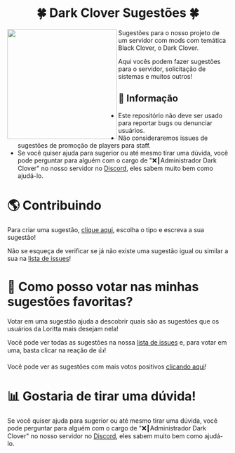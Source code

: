 <h1 align="center">🍀 Dark Clover Sugestões 🍀</h1>
<img height="250" src="https://i.imgur.com/ZZy7P5Y.png" align="left">

Sugestões para o nosso projeto de um servidor com mods com temática Black Clover, o Dark Clover.

Aqui vocês podem fazer sugestões para o servidor, solicitação de sistemas e muitos outros!

## 📅 Informação

* Este repositório não deve ser usado para reportar bugs ou denunciar usuários.
* Não consideraremos issues de sugestões de promoção de players para staff.
* Se você quiser ajuda para sugerior ou até mesmo tirar uma dúvida, você pode perguntar para alguém com o cargo de "❌┃Administrador Dark Clover" no nosso servidor no [Discord](https://discord.gg/rededark), eles sabem muito bem como ajudá-lo.

# 🌎 Contribuindo

Para criar uma sugestão, [clique aqui](https://github.com/RedeDark/CloverSuggestions/issues/new/choose), escolha o tipo e escreva a sua sugestão!

Não se esqueça de verificar se já não existe uma sugestão igual ou similar a sua na [lista de issues](https://github.com/RedeDark/CloverSuggestions/issues)!

# 🙋 Como posso votar nas minhas sugestões favoritas?

Votar em uma sugestão ajuda a descobrir quais são as sugestões que os usuários da Loritta mais desejam nela!

Você pode ver todas as sugestões na nossa [lista de issues](https://github.com/RedeDark/CloverSuggestions/issues) e, para votar em uma, basta clicar na reação de 👍!

Você pode ver as sugestões com mais votos positivos [clicando aqui](https://github.com/RedeDark/CloverSuggestions/issues?q=is%3Aissue+is%3Aopen+sort%3Areactions-%2B1-desc)!

# 📊 Gostaria de tirar uma dúvida!

Se você quiser ajuda para sugerior ou até mesmo tirar uma dúvida, você pode perguntar para alguém com o cargo de "❌┃Administrador Dark Clover" no nosso servidor no [Discord](https://discord.gg/rededark), eles sabem muito bem como ajudá-lo.
